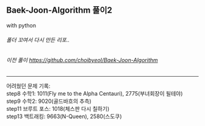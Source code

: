 ## Baek-Joon-Algorithm 풀이2
with python   
###### 폴더 꼬여서 다시 만든 리포..   
###### 이전 풀이 https://github.com/choibyeol/Baek-Joon-Algorithm   
----
어려웠던 문제 기록:   
step8 수학1: 1011(Fly me to the Alpha Centauri), 2775(부녀회장이 될테야)  
step9 수학2: 9020(골드바흐의 추측)    
step11 브루트 포스: 1018(체스판 다시 칠하기)   
step13 백트래킹: 9663(N-Queen), 2580(스도쿠)
